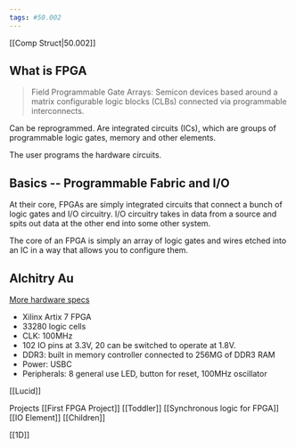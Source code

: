 ```yaml
---
tags: #50.002
---
```

[[Comp Struct|50.002]]
## What is FPGA
> Field Programmable Gate Arrays:
> Semicon devices based around a matrix configurable logic blocks (CLBs) connected via programmable interconnects.

Can be reprogrammed.
Are integrated circuits (ICs), which are groups of programmable logic gates, memory and other elements.

The user programs the hardware circuits.

## Basics -- Programmable Fabric and I/O
At their core, FPGAs are simply integrated circuits that connect a bunch of logic gates and I/O circuitry.
I/O circuitry takes in data from a source and spits out data at the other end into some other system.

The core of an FPGA is simply an array of logic gates and wires etched into an IC in a way that allows you to configure them.

## Alchitry Au
[More hardware specs](https://alchitry.com/boards/au)
- Xilinx Artix 7 FPGA
- 33280 logic cells
- CLK: 100MHz
- 102 IO pins at 3.3V, 20 can be switched to operate at 1.8V.
- DDR3: built in memory controller connected to 256MG of DDR3 RAM
- Power: USBC
- Peripherals: 8 general use LED, button for reset, 100MHz oscillator

[[Lucid]]

Projects
[[First FPGA Project]]
[[Toddler]]
[[Synchronous logic for FPGA]]
[[IO Element]]
[[Children]]

[[1D]]